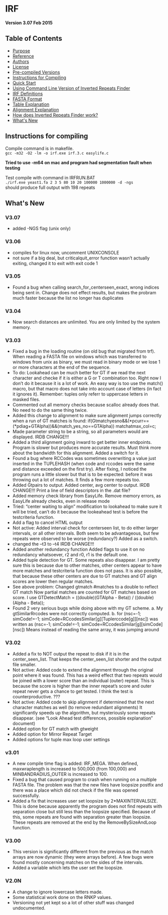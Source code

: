 # IRF
**Version 3.07 Feb 2015**

## Table of Contents ##
- [Purpose](#purpose)   
- [Reference](#reference)
- [Authors](#authors)
- [License](#license)
- [Pre-compiled Versions](#pre-compiled-versions)
- [Instructions for Compiling](#instructions-for-compiling) 
- [Quick Start](#quick-start)
- [Using Command Line Version of Inverted Repeats Finder](#using-command-line-version-of-inverted-repeats-finder)  
- [IRF Definitions](#trf-definitions)  
- [FASTA Format](#fasta-format)
- [Table Explanation](#table-explanation)
- [Alignment Explanation](#alignment-explanation)
- [How does Inverted Repeats Finder work?](#how-does-inverted-repeats-finder-work)  
- [What's New](#whats-new)

## Instructions for compiling ##
Compile command is in makefile.    
`gcc -m32 -O2 -lm -o irf.exe irf.3.c easylife.c`  
 
**Tried to use -m64 on mac and program had segmentation fault when testing**  

Test compile with command in IRFRUN.BAT  
`./irf.exe yeast1.fa 2 3 5 80 10 20 100000 1000000 -d -ngs`  
should produce full output with 198 repeats   


## What's New ##

### V3.07 ###
- added -NGS flag (unix only)


### V3.06 ###
- compiles for linux now, uncomment UNIXCONSOLE 
- not sure if a big deal, but criticalquit_error function wasn’t actually exiting,
changed it to exit with exit code 1

### V3.05 ###
- Found a bug when calling search_for_centerseen_exact, wrong indices being sent in. Change does not effect results, but makes the probram much faster because the list no longer has duplicates

### V3.04 ###
- Now search distances are unlimited. You are only limited by the system memory.

### V3.03 ###
- Fixed a bug in the loading routine (on old bug that migrated from trf). When reading a FASTA file on windows which was transferred to windows from unix as binary, we must read in binary mode or we lose 1 or more characters at the end of the sequence.
- To do: Lookahead can be much better for GT if we read the next character and  checke if it is either a G or T combination too. Right now I don’t do it because it is a lot of work. An easy way is too use the match() macro, but that macro does not take into account case of letters (in fact it ignores it). Remember: tuples only referr to uppercase letters in masked files.
- Commented out all memory checks because scalloc already does that. No need to do the same thing twice.
- Added this change to alignment to make sure alignment jumps correctly when a run of GT matches is found: if(Gtmatchyesno&&(*pcurr==(*pdiag+GTAlpha))&&(match_yes_no==GTAlpha)) matchatmax_col=c;
- Made parameter string to be a string, so all parameters would are displayed. IRDB CHANGE!!!
- Added a third alignment going inward to get better inner endpoints. Program is slower but produces more accurate results. Must think more about the bandwidth for this alignment. Added a switch for it.
- Found a bug where RCCodes was sometimes overwriting a value just inserted in the TUPLEHASH (when code and rccodes were the same and distance exceeded on the first try). After fixing, I noticed the program runs a little slower but that is to be expected: before it was throwing out a lot of matches. It finds a few more repeats too.
- Added Gtpairs to output. Added center, avg center to output. IRDB CHANGE!!! Print a line of field descriptors in the .dat file?
- Added memory check library from EasyLife. Remove memory errors, as EasyLife already checks, even in release mode 
- Tried: “center waiting to align” modification to lookahead to make sure it will be tried, can’t do it because the lookeahead test is before the testcriteria function.
- Add a flag to cancel HTML output
- Not active: Added interval check for centerseen list, to do either larger intervals, or all other intervals. Both seem to be advantageous, but few repeats were observed to be worse (redundancy?) Added as a switch.
- changed the –t3 to –t4 IRDB CHANGE!!!
- Added another redundancy function Added flags to use it on no redundancy whatsoever, r2 and r0, r1 is the default one.
- Added tuple detection for GT. Some repeats also disappear. I am pretty sure this is because due to other matches, other centers appear to have more matches and testcriteria function does not pass. It is also possible, that because these other centers are due to GT matches and GT align scores are lower then regular matches. 
- See above problem: Changed gtmatch #matches to a double to reflect GT match Now partial matches are counted for GT matches based on score. I use GTDetectMatch = ((double)(GTAlpha - Beta))  /  ((double)(Alpha - Beta));
- Found 2 very serious bugs while doing above with my GT scheme. 
a.	My gtSimilarRrcodes were not correctly computed. 
b.	for (nsc=-1; simCode!=-1; simCode=RCcodesSimilar[g][Tuplerccode[g]][nsc]) was written as (nsc=-1; simCode!=-1; simCode=RCcodesSimilar[g][simCode][nsc]) Means instead of reading the same array, it was jumping around

### V3.02 ###
- Added a fix to NOT output the repeat to disk if it is in the center_seen_list. That keeps the center_seen_list shorter and the output file smaller.
- Not active: Added code to extend the alignment through the original point where it was found. This has a weird effect that two repeats would be joined with a lower score than an individual (outer) repeat. This is because the score is higher than the inner repeat’s score and outer repeat never gets a chance to get tested. I think the test is counterproductive. ???
- Not active: Added code to skip alignment if determined that the next character matches as well (to remove redundant alignments) It significantly speeds up the algorithm, but mysteriously some repeats disappear. (see “Look Ahead test differences, possible explanation” document)
- Added option for GT match with gtweight
- Added option for Mirror Repeat Target
- Added options for tuple max loop user settings

### v3.01 ###
- A new compile time flag is added: IRF_MEGA. When defined, maxwraplength is increased to 500,000 (from 100,000) and MINBANDRADIUS_OUTER is increased to 100.
- Fixed a bug that caused program to crash when running on a multiple FASTA file. The problem was that the new files have loopsize postfix and there was a place which did not check if the file was opened successfully.
- Added a fix that increases user set loopsize by 2*MAXINTERVALSIZE. This is done because apparently the program does not find repeats with separation close but still less than the loopsize specified. Because of this, some repeats are found with separation greater than loopsize. These repeats are removed at the end by the RemoveBySizeAndLoop function.

### V3.00 ###
- This version is significantly different from the previous as the match arrays are now dynamic (they were arrays before). A few bugs were found mostly concerning matches on the sides of the intervals.
- Added a variable which lets the user set the loopsize.

### V2.0N ###
- A change to ignore lowercase letters made.
- Some statistical work done on the RNKP values.
- Versioning not yet kept so a lot of other stuff was changed undocumented.

